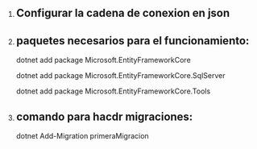 1. ## Configurar la cadena de conexion en json

2. ## paquetes necesarios para el funcionamiento:
 
      dotnet add package Microsoft.EntityFrameworkCore
   
      dotnet add package Microsoft.EntityFrameworkCore.SqlServer
   
      dotnet add package Microsoft.EntityFrameworkCore.Tools

4. ## comando para hacdr migraciones:
      dotnet Add-Migration primeraMigracion

